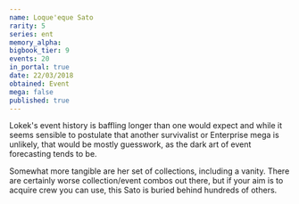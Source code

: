 ```yaml
---
name: Loque'eque Sato
rarity: 5
series: ent
memory_alpha:
bigbook_tier: 9
events: 20
in_portal: true
date: 22/03/2018
obtained: Event
mega: false
published: true
---
```


Lokek's event history is baffling longer than one would expect and while it seems sensible to postulate that another survivalist or Enterprise mega is unlikely, that would be mostly guesswork, as the dark art of event forecasting tends to be.

Somewhat more tangible are her set of collections, including a vanity. There are certainly worse collection/event combos out there, but if your aim is to acquire crew you can use, this Sato is buried behind hundreds of others.
